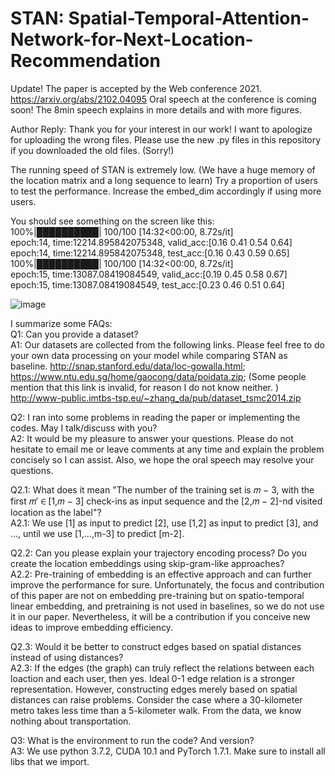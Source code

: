 # STAN: Spatial-Temporal-Attention-Network-for-Next-Location-Recommendation
Update! The paper is accepted by the Web conference 2021. https://arxiv.org/abs/2102.04095
Oral speech at the conference is coming soon! The 8min speech explains in more details and with more figures. 

Author Reply: 
Thank you for your interest in our work! I want to apologize for uploading the wrong files. Please use the new .py files in this repository if you downloaded the old files. (Sorry!)

The running speed of STAN is extremely low. (We have a huge memory of the location matrix and a long sequence to learn) Try a proportion of users to test the performance. Increase the embed_dim accordingly if using more users.

You should see something on the screen like this:  
100%|██████████| 100/100 [14:32<00:00,  8.72s/it]  
epoch:14, time:12214.895842075348, valid_acc:[0.16 0.41 0.54 0.64]  
epoch:14, time:12214.895842075348, test_acc:[0.16 0.43 0.59 0.65]  
100%|██████████| 100/100 [14:32<00:00,  8.72s/it]  
epoch:15, time:13087.08419084549, valid_acc:[0.19 0.45 0.58 0.67]  
epoch:15, time:13087.08419084549, test_acc:[0.23 0.46 0.51 0.64]

![image](https://github.com/yingtaoluo/Spatial-Temporal-Attention-Network-for-POI-Recommendation/blob/master/Cover.png)

I summarize some FAQs:  
Q1: Can you provide a dataset?  
A1: Our datasets are collected from the following links. Please feel free to do your own data processing on your model while comparing STAN as baseline.
http://snap.stanford.edu/data/loc-gowalla.html;  
https://www.ntu.edu.sg/home/gaocong/data/poidata.zip; (Some people mention that this link is invalid, for reason I do not know neither. )
http://www-public.imtbs-tsp.eu/~zhang_da/pub/dataset_tsmc2014.zip  
  
Q2: I ran into some problems in reading the paper or implementing the codes. May I talk/discuss with you?  
A2: It would be my pleasure to answer your questions. Please do not hesitate to email me or leave comments at any time and explain the problem concisely so I can assist. Also, we hope the oral speech may resolve your questions.  
  
Q2.1: What does it mean "The number of the training set is 𝑚 − 3, with the first 𝑚′ ∈ [1,𝑚 − 3] check-ins as input sequence and the [2,𝑚 − 2]-nd visited location as the label"?  
A2.1: We use [1] as input to predict [2], use [1,2] as input to predict [3], and ..., until we use [1,...,m-3] to predict [m-2].  
  
Q2.2: Can you please explain your trajectory encoding process? Do you create the location embeddings using skip-gram-like approaches?  
A2.2: Pre-training of embedding is an effective approach and can further improve the performance for sure. Unfortunately, the focus and contribution of this paper are not on embedding pre-training but on spatio-temporal linear embedding, and pretraining is not used in baselines, so we do not use it in our paper. Nevertheless, it will be a contribution if you conceive new ideas to improve embedding efficiency.  

Q2.3: Would it be better to construct edges based on spatial distances instead of using distances?  
A2.3: If the edges (the graph) can truly reflect the relations between each loaction and each user, then yes. Ideal 0-1 edge relation is a stronger representation. However, constructing edges merely based on spatial distances can raise problems. Consider the case where a 30-kilometer metro takes less time than a 5-kilometer walk. From the data, we know nothing about transportation.  

Q3: What is the environment to run the code? And version?  
A3: We use python 3.7.2, CUDA 10.1 and PyTorch 1.7.1. Make sure to install all libs that we import.  
